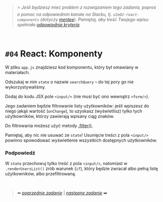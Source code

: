 > :star: *Jeśli będziesz mieć problem z rozwiązaniem tego zadania, poproś o pomoc na odpowiednim kanale na Slacku, tj. `s2e02-react-components` (dotyczy [mentee](https://devmentor.pl/mentoring-javascript/)). Pamiętaj, aby treść Twojego wpisu spełniała [odpowiednie kryteria](https://devmentor.pl/jak-prosic-o-pomoc/).*


&nbsp;

# `#04` React: Komponenty


W pliku `app.js` znajdziesz kod komponentu, który był omawiany w materiałach. 

Odszukaj w nim `state` o nazwie `searchQuery` – do tej pory go nie wykorzystywaliśmy.

Dodaj do kodu JSX pole `<input/>` (nie musi być ono wewnątrz `<form/>`).

Jego zadaniem będzie filtrowanie listy użytkowników: jeśli wpiszesz do niego jakąś wartość (`onChange`), to uzyskasz (wyświetlisz) tylko tych użytkowników, którzy zawierają wpisany ciąg znaków.

Do filtrowania możesz użyć metody [.filter()](https://developer.mozilla.org/pl/docs/Web/JavaScript/Referencje/Obiekty/Array/filter).

Pamiętaj, aby nic nie usuwać ze `state`! Usunięcie treści z pola `<input/>` powinno spowodować wyświetlenie wszystkich dostępnych użytkowników.

### Podpowiedź

W `state` przechowuj tylko treść z pola `<input/>`, natomiast w `.renderUsersList()` zrób warunek (`if`), który będzie zwracał albo pełną listę użytkowników, albo przefiltrowaną.


&nbsp;


> :arrow_left: [*poprzednie zadanie*](./../03) | [*następne zadanie*](./../05) :arrow_right:
